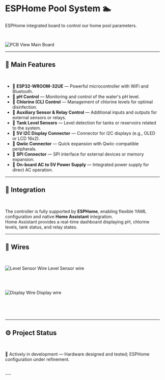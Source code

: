 # ESPHome Pool System 🏊

ESPHome integrated board to control our home pool parameters.

<br>

![PCB View](hardware/pcb/plots/PoolSystem.png)
Main Board

---

## 🌟 Main Features

<br>

- 🔹 **ESP32-WROOM-32UE** — Powerful microcontroller with WiFi and Bluetooth.  
- 🔹 **pH Control** — Monitoring and control of the water's pH level.  
- 🔹 **Chlorine (CL) Control** — Management of chlorine levels for optimal disinfection.  
- 🔹 **Auxiliary Sensor & Relay Control** — Additional inputs and outputs for external sensors or relays.  
- 🔹 **Tank Level Sensors** — Level detection for tanks or reservoirs related to the system.  
- 🔹 **5V I2C Display Connector** — Connector for I2C displays (e.g., OLED or LCD 16x2).  
- 🔹 **Qwiic Connector** — Quick expansion with Qwiic-compatible peripherals.  
- 🔹 **SPI Connector** — SPI interface for external devices or memory expansion.  
- 🔹 **On-board AC to 5V Power Supply** — Integrated power supply for direct AC operation.

---

## 🧩 Integration

<br>

The controller is fully supported by **ESPHome**, enabling flexible YAML configuration and native **Home Assistant** integration.  
Home Assistant provides a real-time dashboard displaying pH, chlorine levels, tank status, and relay states.

---
## 🔌 Wires
<br>

![Level Sensor Wire](/hardware/wires/levelSensorWire.png)
Level Sensor wire

<br><br>

![Display Wire](/hardware/wires/displayWire.png)
Display wire 

<br><br><br>

---

## ⚙️ Project Status

<br>

🧠 Actively in development — Hardware designed and tested; ESPHome configuration under refinement.  

<br>
---




